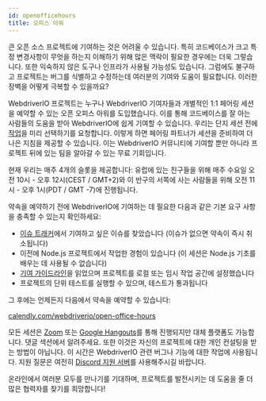 ```yaml
---
id: openofficehours
title: 오피스 아워
---
```


큰 오픈 소스 프로젝트에 기여하는 것은 어려울 수 있습니다. 특히 코드베이스가 크고 특정 변경사항이 무엇을 하는지 이해하기 위해 많은 맥락이 필요한 경우에는 더욱 그렇습니다. 또한 익숙하지 않은 도구나 인프라가 사용될 가능성도 있습니다. 그럼에도 불구하고 프로젝트는 버그를 식별하고 수정하는데 여러분의 기여와 도움이 필요합니다. 이러한 장벽을 어떻게 극복할 수 있을까요?

WebdriverIO 프로젝트는 누구나 WebdriverIO 기여자들과 개별적인 1:1 페어링 세션을 예약할 수 있는 오픈 오피스 아워를 도입했습니다. 이를 통해 코드베이스를 잘 아는 사람들의 도움을 받아 WebdriverIO에 쉽게 기여할 수 있습니다. 우리는 단지 세션 전에 [작업](https://github.com/webdriverio/webdriverio/issues?q=is%3Aissue+is%3Aopen+sort%3Aupdated-desc+label%3Afirst-timers-only)을 미리 선택하기를 요청합니다. 이렇게 하면 페어링 파트너가 세션을 준비하여 더 나은 지침을 제공할 수 있습니다. 이는 WebdriverIO 커뮤니티에 기여할 뿐만 아니라 프로젝트 뒤에 있는 팀을 알아갈 수 있는 무료 기회입니다.

현재 우리는 매주 4개의 슬롯을 제공합니다: 유럽에 있는 친구들을 위해 매주 수요일 오전 10시 - 오후 12시(CEST / GMT+2)와 이 반구의 서쪽에 사는 사람들을 위해 오전 11시 - 오후 1시(PDT / GMT -7)에 진행됩니다.

약속을 예약하기 전에 WebdriverIO에 기여하는 데 필요한 다음과 같은 기본 요구 사항을 충족할 수 있는지 확인하세요:

- [이슈 트래커](https://github.com/webdriverio/webdriverio/issues)에서 기여하고 싶은 이슈를 찾았습니다 (이슈가 없으면 약속이 즉시 취소됩니다)
- 이전에 Node.js 프로젝트에서 작업한 경험이 있습니다 (이 세션은 Node.js 기초를 배우는 데 사용될 수 없습니다)
- [기여 가이드라인](https://github.com/webdriverio/webdriverio/blob/main/CONTRIBUTING.md#set-up-project)을 읽었으며 프로젝트를 로컬 또는 임시 작업 공간에 설정했습니다
- 프로젝트의 단위 테스트를 실행할 수 있으며, 테스트가 통과됩니다

그 후에는 언제든지 다음에서 약속을 예약할 수 있습니다:

[calendly.com/webdriverio/open-office-hours](https://calendly.com/webdriverio/open-office-hours)

모든 세션은 [Zoom](https://zoom.us/) 또는 [Google Hangouts](https://hangouts.google.com/)를 통해 진행되지만 대체 플랫폼도 가능합니다. 댓글 섹션에서 알려주세요. 또한 이것은 자신의 프로젝트에 대한 개인 컨설팅을 받는 방법이 아닙니다. 이 시간은 WebdriverIO 관련 버그나 기능에 대한 작업에 사용됩니다. 지원 질문은 여전히 [Discord 지원 서버](https://discord.webdriver.io)를 사용해주시길 바랍니다.

온라인에서 여러분 모두를 만나기를 기대하며, 프로젝트를 발전시키는 데 도움을 줄 더 많은 협력자를 찾기를 희망합니다!